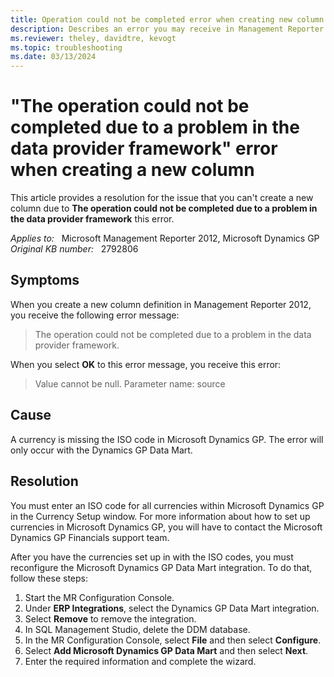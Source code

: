 ```yaml
---
title: Operation could not be completed error when creating new column
description: Describes an error you may receive in Management Reporter 2012 if the ISO codes are not set up for currencies in Microsoft Dynamics GP. Provides a resolution.
ms.reviewer: theley, davidtre, kevogt
ms.topic: troubleshooting
ms.date: 03/13/2024
---
```

# "The operation could not be completed due to a problem in the data provider framework" error when creating a new column

This article provides a resolution for the issue that you can't create a new column due to **The operation could not be completed due to a problem in the data provider framework** this error.

_Applies to:_ &nbsp; Microsoft Management Reporter 2012, Microsoft Dynamics GP  
_Original KB number:_ &nbsp; 2792806

## Symptoms

When you create a new column definition in Management Reporter 2012, you receive the following error message:

> The operation could not be completed due to a problem in the data provider framework.

When you select **OK** to this error message, you receive this error:

> Value cannot be null. Parameter name: source

## Cause

A currency is missing the ISO code in Microsoft Dynamics GP. The error will only occur with the Dynamics GP Data Mart.

## Resolution

You must enter an ISO code for all currencies within Microsoft Dynamics GP in the Currency Setup window. For more information about how to set up currencies in Microsoft Dynamics GP, you will have to contact the Microsoft Dynamics GP Financials support team.

After you have the currencies set up in with the ISO codes, you must reconfigure the Microsoft Dynamics GP Data Mart integration. To do that, follow these steps:

1. Start the MR Configuration Console.
2. Under **ERP Integrations**, select the Dynamics GP Data Mart integration.
3. Select **Remove** to remove the integration.
4. In SQL Management Studio, delete the DDM database.
5. In the MR Configuration Console, select **File** and then select **Configure**.
6. Select **Add Microsoft Dynamics GP Data Mart** and then select **Next**.
7. Enter the required information and complete the wizard.
